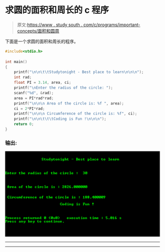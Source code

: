# 求圆的面积和周长的 c 程序

> 原文:[https://www . study south . com/c/programs/important-concepts/面积和圆周](https://www.studytonight.com/c/programs/important-concepts/area-and-circumference-of-a-circle)

下面是一个求圆的面积和周长的程序。

```cpp
#include<stdio.h>

int main()
{
    printf("\n\n\t\tStudytonight - Best place to learn\n\n\n");
    int rad;
    float PI = 3.14, area, ci;
    printf("\nEnter the radius of the circle: ");
    scanf("%d", &rad);
    area = PI*rad*rad;
    printf("\n\n\n Area of the circle is: %f ", area);
    ci = 2*PI*rad;
    printf("\n\n\n Circumference of the circle is: %f", ci);
    printf("\n\n\t\t\tCoding is Fun !\n\n\n");
    return 0;
}
```

### 输出:

![C program output for Area and Circumference of a Circle](img/90936955bd44d9a429aa1b831fc769f6.png)

* * *

* * *